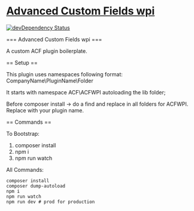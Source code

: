 # [Advanced Custom Fields wpi](https://acf.wpi.pw)
[![devDependency Status](https://img.shields.io/david/dev/wpi-pw/acf-wpi.svg?style=flat-square)](https://david-dm.org/wpi-pw/acf-wpi#info=devDependencies)

=== Advanced Custom Fields wpi ===

A custom ACF plugin boilerplate.

== Setup ==

This plugin uses namespaces following format:
CompanyName\PluginName\Folder 

It starts with namespace ACF\ACFWPI autoloading the lib folder;

Before composer install -> do a find and replace in all folders for ACFWPI.  Replace with your plugin name.

== Commands ==

To Bootstrap:

1. composer install
2. npm i
3. npm run watch


All Commands:
```shell
composer install
composer dump-autoload
npm i
npm run watch
npm run dev # prod for production
```

